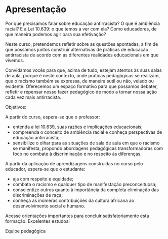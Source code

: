 # Apresentação

Por que precisamos falar sobre educação antirracista? O que é ambiência racial? E a Lei 10.639: o que temos a ver com ela? Como educadores, de que maneira podemos agir para sua efetivação?

Neste curso, pretendemos refletir sobre as questões apontadas, a fim de que possamos juntos construir alternativas de práticas de educação antirracista de acordo com as diferentes realidades educacionais em que vivemos. 

Convidamos vocês para que, acima de tudo, estejam atentos às suas salas de aula, porque é neste contexto, onde práticas pedagógicas se realizam, que o racismo também se expressa, de maneira sutil ou não, velado ou evidente. Oferecemos um espaço formativo para que possamos debater, refletir e repensar nosso fazer pedagógico de modo a tornar nossa ação cada vez mais antirracista.

 

Objetivos:

A partir do curso, espera-se que o professor:

* entenda a lei 10.639, suas razões e implicações educacionais;
* compreenda o conceito de ambiência racial e conheça perspectivas de educação antirracista;
* sensibilize o olhar para as situações de sala de aula em que o racismo se manifesta, propondo abordagens pedagógicas transformadoras com foco no combate à discriminação e no respeito às diferenças.

A partir da aplicação de aprendizagens construídas no curso pelo educador, espera-se que o estudante:

* aja com respeito e equidade;
* combata o racismo e qualquer tipo de manifestação preconceituosa;
* conscientize outros quanto à importância da completa eliminação das discriminações de raça;
* conheça as inúmeras contribuições da cultura africana ao desenvolvimento social e humano.
 

Acesse orientações importantes para concluir satisfatoriamente esta formação.
Excelentes estudos!

Equipe pedagógica